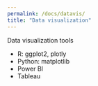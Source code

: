 ```yaml
---
permalink: /docs/datavis/
title: "Data visualization"
---
```


Data visualization tools
- R: ggplot2, plotly 
- Python: matplotlib
- Power BI
- Tableau